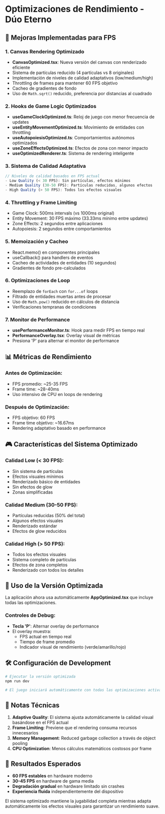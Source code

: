# Optimizaciones de Rendimiento - Dúo Eterno

## 🚀 Mejoras Implementadas para FPS

### 1. **Canvas Rendering Optimizado**
- **CanvasOptimized.tsx**: Nueva versión del canvas con renderizado eficiente
- Sistema de partículas reducido (4 partículas vs 8 originales)
- Implementación de niveles de calidad adaptativos (low/medium/high)
- Throttling de frames para mantener 60 FPS objetivo
- Cacheo de gradientes de fondo
- Uso de `Math.sqrt()` reducido, preferencia por distancias al cuadrado

### 2. **Hooks de Game Logic Optimizados**
- **useGameClockOptimized.ts**: Reloj de juego con menor frecuencia de updates
- **useEntityMovementOptimized.ts**: Movimiento de entidades con throttling
- **useAutopoiesisOptimized.ts**: Comportamientos autónomos optimizados
- **useZoneEffectsOptimized.ts**: Efectos de zona con menor impacto
- **useOptimizedRenderer.ts**: Sistema de rendering inteligente

### 3. **Sistema de Calidad Adaptativa**
```typescript
// Niveles de calidad basados en FPS actual
- Low Quality (< 30 FPS): Sin partículas, efectos mínimos
- Medium Quality (30-50 FPS): Partículas reducidas, algunos efectos
- High Quality (> 50 FPS): Todos los efectos visuales
```

### 4. **Throttling y Frame Limiting**
- Game Clock: 500ms intervals (vs 1000ms original)
- Entity Movement: 30 FPS máximo (33.33ms mínimo entre updates)
- Zone Effects: 2 segundos entre aplicaciones
- Autopoiesis: 2 segundos entre comportamientos

### 5. **Memoización y Cacheo**
- React.memo() en componentes principales
- useCallback() para handlers de eventos
- Cacheo de actividades de entidades (10 segundos)
- Gradientes de fondo pre-calculados

### 6. **Optimizaciones de Loop**
- Reemplazo de `forEach` con `for...of` loops
- Filtrado de entidades muertas antes de procesar
- Uso de `Math.pow()` reducido en cálculos de distancia
- Verificaciones tempranas de condiciones

### 7. **Monitor de Performance**
- **usePerformanceMonitor.ts**: Hook para medir FPS en tiempo real
- **PerformanceOverlay.tsx**: Overlay visual de métricas
- Presiona 'P' para alternar el monitor de performance

## 📊 Métricas de Rendimiento

### Antes de Optimización:
- FPS promedio: ~25-35 FPS
- Frame time: ~28-40ms
- Uso intensivo de CPU en loops de rendering

### Después de Optimización:
- FPS objetivo: 60 FPS
- Frame time objetivo: ~16.67ms
- Rendering adaptativo basado en performance

## 🎮 Características del Sistema Optimizado

### Calidad Low (< 30 FPS):
- Sin sistema de partículas
- Efectos visuales mínimos
- Renderizado básico de entidades
- Sin efectos de glow
- Zonas simplificadas

### Calidad Medium (30-50 FPS):
- Partículas reducidas (50% del total)
- Algunos efectos visuales
- Renderizado estándar
- Efectos de glow reducidos

### Calidad High (> 50 FPS):
- Todos los efectos visuales
- Sistema completo de partículas
- Efectos de zona completos
- Renderizado con todos los detalles

## 🔧 Uso de la Versión Optimizada

La aplicación ahora usa automáticamente **AppOptimized.tsx** que incluye todas las optimizaciones.

### Controles de Debug:
- **Tecla 'P'**: Alternar overlay de performance
- El overlay muestra:
  - FPS actual en tiempo real
  - Tiempo de frame promedio
  - Indicador visual de rendimiento (verde/amarillo/rojo)

## 🛠️ Configuración de Development

```bash
# Ejecutar la versión optimizada
npm run dev

# El juego iniciará automáticamente con todas las optimizaciones activas
```

## 📝 Notas Técnicas

1. **Adaptive Quality**: El sistema ajusta automáticamente la calidad visual basándose en el FPS actual
2. **Frame Limiting**: Previene que el rendering consuma recursos innecesarios
3. **Memory Management**: Reduced garbage collection a través de object pooling
4. **CPU Optimization**: Menos cálculos matemáticos costosos por frame

## 🎯 Resultados Esperados

- **60 FPS estables** en hardware moderno
- **30-45 FPS** en hardware de gama media
- **Degradación gradual** en hardware limitado sin crashes
- **Experiencia fluida** independientemente del dispositivo

El sistema optimizado mantiene la jugabilidad completa mientras adapta automáticamente los efectos visuales para garantizar un rendimiento suave.
